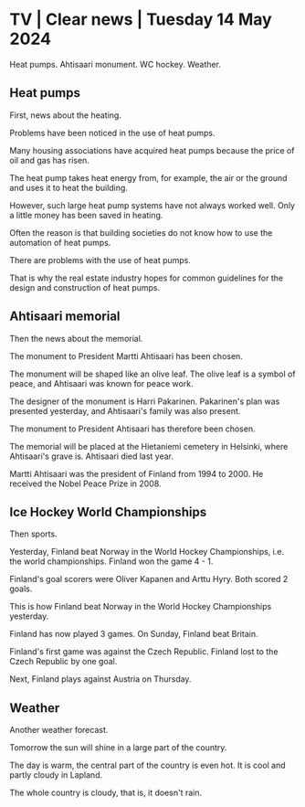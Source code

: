# TV \| Clear news \| Tuesday 14 May 2024

Heat pumps. Ahtisaari monument. WC hockey. Weather.

## Heat pumps

First, news about the heating.

Problems have been noticed in the use of heat pumps.

Many housing associations have acquired heat pumps because the price of oil and gas has risen.

The heat pump takes heat energy from, for example, the air or the ground and uses it to heat the building.

However, such large heat pump systems have not always worked well. Only a little money has been saved in heating.

Often the reason is that building societies do not know how to use the automation of heat pumps.

There are problems with the use of heat pumps.

That is why the real estate industry hopes for common guidelines for the design and construction of heat pumps.

## Ahtisaari memorial

Then the news about the memorial.

The monument to President Martti Ahtisaari has been chosen.

The monument will be shaped like an olive leaf. The olive leaf is a symbol of peace, and Ahtisaari was known for peace work.

The designer of the monument is Harri Pakarinen. Pakarinen's plan was presented yesterday, and Ahtisaari's family was also present.

The monument to President Ahtisaari has therefore been chosen.

The memorial will be placed at the Hietaniemi cemetery in Helsinki, where Ahtisaari's grave is. Ahtisaari died last year.

Martti Ahtisaari was the president of Finland from 1994 to 2000. He received the Nobel Peace Prize in 2008.

## Ice Hockey World Championships

Then sports.

Yesterday, Finland beat Norway in the World Hockey Championships, i.e. the world championships. Finland won the game 4 - 1.

Finland's goal scorers were Oliver Kapanen and Arttu Hyry. Both scored 2 goals.

This is how Finland beat Norway in the World Hockey Championships yesterday.

Finland has now played 3 games. On Sunday, Finland beat Britain.

Finland's first game was against the Czech Republic. Finland lost to the Czech Republic by one goal.

Next, Finland plays against Austria on Thursday.

## Weather

Another weather forecast.

Tomorrow the sun will shine in a large part of the country.

The day is warm, the central part of the country is even hot. It is cool and partly cloudy in Lapland.

The whole country is cloudy, that is, it doesn't rain.

